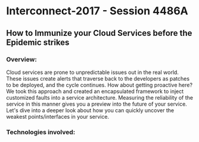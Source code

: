 # Interconnect-2017 - Session 4486A

## How to Immunize your Cloud Services before the Epidemic strikes

### Overview:

Cloud services are prone to unpredictable issues out in the real world. These issues create alerts that traverse back to the developers as patches to be deployed, and the cycle continues. How about getting proactive here? We took this approach and created an encapsulated framework to inject customized faults into a service architecture. Measuring the reliability of the service in this manner gives you a preview into the future of your service. Let's dive into a deeper look about how you can quickly uncover the weakest points/interfaces in your service.

### Technologies involved:

